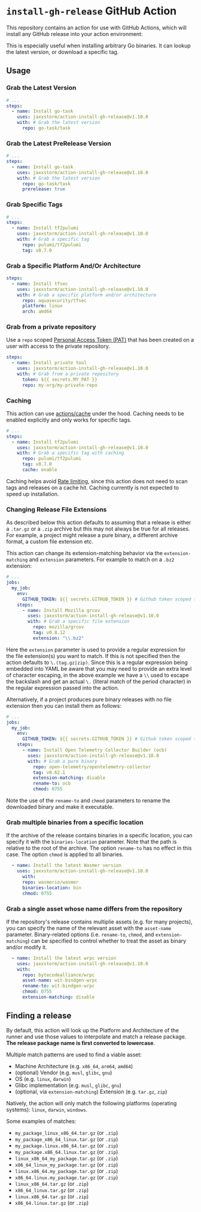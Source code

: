 # `install-gh-release` GitHub Action

This repository contains an action for use with GitHub Actions, which will install any GitHub release into your action environment:

This is especially useful when installing arbitrary Go binaries. It can lookup the latest version, or download a specific tag.

## Usage

### Grab the Latest Version

```yaml
# ...
steps:
  - name: Install go-task
    uses: jaxxstorm/action-install-gh-release@v1.10.0
    with: # Grab the latest version
      repo: go-task/task
```

### Grab the Latest PreRelease Version

```yaml
# ...
steps:
  - name: Install go-task
    uses: jaxxstorm/action-install-gh-release@v1.10.0
    with: # Grab the latest version
      repo: go-task/task
      prerelease: true
```

### Grab Specific Tags

```yaml
# ...
steps:
  - name: Install tf2pulumi
    uses: jaxxstorm/action-install-gh-release@v1.10.0
    with: # Grab a specific tag
      repo: pulumi/tf2pulumi
      tag: v0.7.0
```

### Grab a Specific Platform And/Or Architecture

```yaml
steps:
  - name: Install tfsec
    uses: jaxxstorm/action-install-gh-release@v1.10.0
    with: # Grab a specific platform and/or architecture
      repo: aquasecurity/tfsec
      platform: linux
      arch: amd64
```

### Grab from a private repository

Use a `repo` scoped [Personal Access Token (PAT)](https://docs.github.com/en/github/authenticating-to-github/creating-a-personal-access-token) that has been created on a user with access to the private repository.

```yaml
steps:
  - name: Install private tool
    uses: jaxxstorm/action-install-gh-release@v1.10.0
    with: # Grab from a private repository
      token: ${{ secrets.MY_PAT }}
      repo: my-org/my-private-repo
```

### Caching

This action can use [actions/cache](https://github.com/actions/cache) under the hood. Caching needs to be enabled explicitly and only works for specific tags.

```yaml
# ...
steps:
  - name: Install tf2pulumi
    uses: jaxxstorm/action-install-gh-release@v1.10.0
    with: # Grab a specific tag with caching
      repo: pulumi/tf2pulumi
      tag: v0.7.0
      cache: enable
```

Caching helps avoid
[Rate limiting](https://docs.github.com/en/rest/overview/resources-in-the-rest-api#requests-from-github-actions), since this action does not need to scan tags and releases on a cache hit. Caching currently is not expected to speed up installation.

### Changing Release File Extensions

As described below this action defaults to assuming that a release is either a `.tar.gz` or a `.zip` archive but this
may not always be true for all releases.  For example, a project might release a pure binary, a different archive format, a custom file extension etc.

This action can change its extension-matching behavior via the `extension-matching` and `extension` parameters.  For
example to match on a `.bz2` extension:

```yaml
# ...
jobs:
  my_job:
    env:
      GITHUB_TOKEN: ${{ secrets.GITHUB_TOKEN }} # Github token scoped to job
    steps:
      - name: Install Mozilla grcov
        uses: jaxxstorm/action-install-gh-release@v1.10.0
        with: # Grab a specific file extension
          repo: mozilla/grcov
          tag: v0.8.12
          extension: "\\.bz2"
```

Here the `extension` parameter is used to provide a regular expression for the file extension(s) you want to match.  If
this is not specified then the action defaults to `\.(tag.gz|zip)`.  Since this is a regular expression being embedded into
YAML be aware that you may need to provide an extra level of character escaping, in the above example we have a `\\`
used to escape the backslash and get an actual `\.` (literal match of the period character) in the regular
expression passed into the action.

Alternatively, if a project produces pure binary releases with no file extension then you can install them as follows:

```yaml
# ...
jobs:
  my_job:
    env:
      GITHUB_TOKEN: ${{ secrets.GITHUB_TOKEN }} # Github token scoped to job
    steps:
      - name: Install Open Telemetry Collector Builder (ocb)
        uses: jaxxstorm/action-install-gh-release@v1.10.0
        with: # Grab a pure binary
          repo: open-telemetry/opentelemetry-collector
          tag: v0.62.1
          extension-matching: disable
          rename-to: ocb
          chmod: 0755
```

Note the use of the `rename-to` and `chmod` parameters to rename the downloaded binary and make it executable.

### Grab multiple binaries from a specific location

If the archive of the release contains binaries in a specific location, you can
specify it with the `binaries-location` parameter. Note that the path is
relative to the root of the archive. The option `rename-to` has no effect in
this case. The option `chmod` is applied to all binaries.

```yaml
  - name: Install the latest Wasmer version
    uses: jaxxstorm/action-install-gh-release@v1.10.0
      with:
      repo: wasmerio/wasmer
      binaries-location: bin
      chmod: 0755
```

### Grab a single asset whose name differs from the repository

If the repository's release contains multiplie assets (e.g. for many projects),
you can specify the name of the relevant asset with the `asset-name` parameter.
Binary-related options (i.e. `rename-to`, `chmod`, and `extension-matching`)
can be specified to control whether to treat the asset as binary and/or modify it.

```yaml
  - name: Install the latest wrpc version
    uses: jaxxstorm/action-install-gh-release@v1.10.0
    with:
      repo: bytecodealliance/wrpc
      asset-name: wit-bindgen-wrpc
      rename-to: wit-bindgen-wrpc
      chmod: 0755
      extension-matching: disable
```

## Finding a release

By default, this action will look up the Platform and Architecture of the runner and use those values to interpolate and match a release package. **The release package name is first converted to lowercase**.

Multiple match patterns are used to find a viable asset:

- Machine Architecture (e.g. `x86_64`, `arm64`, `amd64`)
- (optional) Vendor (e.g. `musl`, `glibc`, `gnu`)
- OS (e.g. `linux`, `darwin`)
- Glibc implementation (e.g. `musl`, `glibc`, `gnu`)
- (optional, via `extension-matching`) Extension (e.g. `tar.gz`, `zip`)

Natively, the action will only match the following platforms (operating systems): `linux`, `darwin`, `windows`.

Some examples of matches:

- `my_package_linux_x86_64.tar.gz` (or `.zip`)
- `my_package_x86_64_linux.tar.gz` (or `.zip`)
- `my_package.linux.x86_64.tar.gz` (or `.zip`)
- `my_package.x86_64.linux.tar.gz` (or `.zip`)
- `linux_x86_64_my_package.tar.gz` (or `.zip`)
- `x86_64_linux_my_package.tar.gz` (or `.zip`)
- `linux.x86_64.my_package.tar.gz` (or `.zip`)
- `x86_64.linux.my_package.tar.gz` (or `.zip`)
- `linux_x86_64.tar.gz` (or `.zip`)
- `x86_64_linux.tar.gz` (or `.zip`)
- `linux.x86_64.tar.gz` (or `.zip`)
- `x86_64.linux.tar.gz` (or `.zip`)
